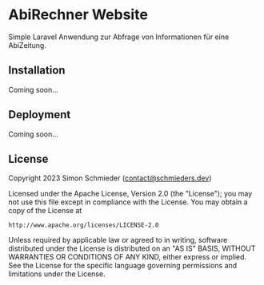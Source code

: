 # AbiRechner Website
Simple Laravel Anwendung zur Abfrage von Informationen für eine AbiZeitung.

## Installation
Coming soon...

## Deployment
Coming soon...

## License
Copyright 2023 Simon Schmieder (contact@schmieders.dev)

Licensed under the Apache License, Version 2.0 (the "License");
you may not use this file except in compliance with the License.
You may obtain a copy of the License at

    http://www.apache.org/licenses/LICENSE-2.0

Unless required by applicable law or agreed to in writing, software
distributed under the License is distributed on an "AS IS" BASIS,
WITHOUT WARRANTIES OR CONDITIONS OF ANY KIND, either express or implied.
See the License for the specific language governing permissions and
limitations under the License.